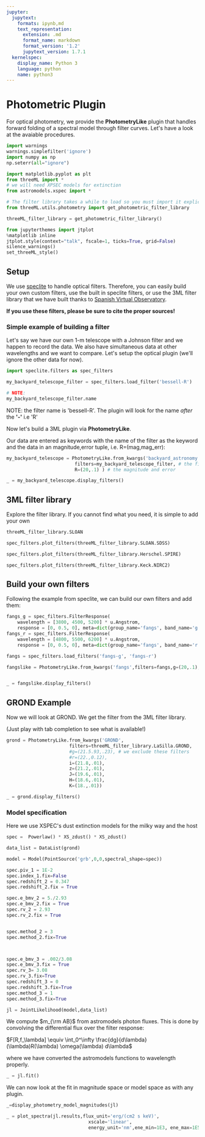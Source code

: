 ```yaml
---
jupyter:
  jupytext:
    formats: ipynb,md
    text_representation:
      extension: .md
      format_name: markdown
      format_version: '1.2'
      jupytext_version: 1.7.1
  kernelspec:
    display_name: Python 3
    language: python
    name: python3
---
```


# Photometric Plugin

For optical photometry, we provide the **PhotometryLike** plugin that handles forward folding of a spectral model through filter curves. Let's have a look at the avaiable procedures.


```python nbsphinx="hidden"
import warnings
warnings.simplefilter('ignore')
import numpy as np
np.seterr(all="ignore")
```


```python
import matplotlib.pyplot as plt
from threeML import *
# we will need XPSEC models for extinction
from astromodels.xspec import *

# The filter library takes a while to load so you must import it explicitly.
from threeML.utils.photometry import get_photometric_filter_library

threeML_filter_library = get_photometric_filter_library()

```

```python nbsphinx="hidden"
from jupyterthemes import jtplot
%matplotlib inline
jtplot.style(context="talk", fscale=1, ticks=True, grid=False)
silence_warnings()
set_threeML_style()


```



## Setup

We use [speclite](http://speclite.readthedocs.io/en/latest/ ) to handle optical filters.
Therefore, you can easily build your own custom filters, use the built in speclite filters, or use the 3ML filter library that we have built thanks to [Spanish Virtual Observatory](http://svo.cab.inta-csic.es/main/index.php). 

**If you use these filters, please be sure to cite the proper sources!**

### Simple example of building a filter
Let's say we have our own 1-m telescope with a Johnson filter and we happen to record the data. We also have simultaneous data at other wavelengths and we want to compare. Let's setup the optical plugin (we'll ignore the other data for now).



```python
import speclite.filters as spec_filters

my_backyard_telescope_filter = spec_filters.load_filter('bessell-R')

# NOTE:
my_backyard_telescope_filter.name
```

<!-- #region -->
NOTE: the filter name is 'bessell-R'. The plugin will look for the name *after* the **'-'** i.e 'R'


Now let's build a 3ML plugin via **PhotometryLike**. 

Our data are entered as keywords with the name of the filter as the keyword and the data in an magnitude,error tuple, i.e. R=(mag,mag_err):
<!-- #endregion -->

```python
my_backyard_telescope = PhotometryLike.from_kwargs('backyard_astronomy',
                         filters=my_backyard_telescope_filter, # the filter
                         R=(20,.1) ) # the magnitude and error

_ = my_backyard_telescope.display_filters()
```

## 3ML filter library
Explore the filter library. If you cannot find what you need, it is simple to add your own


```python
threeML_filter_library.SLOAN
```

```python
spec_filters.plot_filters(threeML_filter_library.SLOAN.SDSS)
```

```python
spec_filters.plot_filters(threeML_filter_library.Herschel.SPIRE)
```

```python
spec_filters.plot_filters(threeML_filter_library.Keck.NIRC2)
```

## Build your own filters

Following the example from speclite, we can build our own filters and add them:

```python
fangs_g = spec_filters.FilterResponse(
    wavelength = [3800, 4500, 5200] * u.Angstrom,
    response = [0, 0.5, 0], meta=dict(group_name='fangs', band_name='g'))
fangs_r = spec_filters.FilterResponse(
    wavelength = [4800, 5500, 6200] * u.Angstrom,
    response = [0, 0.5, 0], meta=dict(group_name='fangs', band_name='r'))

fangs = spec_filters.load_filters('fangs-g', 'fangs-r')

fangslike = PhotometryLike.from_kwargs('fangs',filters=fangs,g=(20,.1),r=(18,.1))


_ = fangslike.display_filters()
```

## GROND Example

Now we will look at GROND. We get the filter from the 3ML filter library.

(Just play with tab completion to see what is available!)



```python
grond = PhotometryLike.from_kwargs('GROND',
                       filters=threeML_filter_library.LaSilla.GROND,
                       #g=(21.5.93,.23), # we exclude these filters
                       #r=(22.,0.12),
                       i=(21.8,.01),
                       z=(21.2,.01),
                       J=(19.6,.01),
                       H=(18.6,.01),
                       K=(18.,.01))
```

```python
_ = grond.display_filters()
```

### Model specification

Here we use XSPEC's dust extinction models for the milky way and the host 

```python
spec =  Powerlaw() * XS_zdust() * XS_zdust()

data_list = DataList(grond)

model = Model(PointSource('grb',0,0,spectral_shape=spec))

spec.piv_1 = 1E-2
spec.index_1.fix=False
spec.redshift_2 = 0.347
spec.redshift_2.fix = True

spec.e_bmv_2 = 5./2.93
spec.e_bmv_2.fix = True
spec.rv_2 = 2.93
spec.rv_2.fix = True


spec.method_2 = 3
spec.method_2.fix=True



spec.e_bmv_3 = .002/3.08
spec.e_bmv_3.fix = True
spec.rv_3= 3.08
spec.rv_3.fix=True
spec.redshift_3 = 0
spec.redshift_3.fix=True
spec.method_3 = 1
spec.method_3.fix=True

jl = JointLikelihood(model,data_list)

```

We compute $m_{\rm AB}$ from astromodels photon fluxes. This is done by convolving the differential flux over the filter response:

$F[R,f_\lambda] \equiv \int_0^\infty \frac{dg}{d\lambda}(\lambda)R(\lambda) \omega(\lambda) d\lambda$

where we have converted the astromodels functions to wavelength properly.

```python
_ = jl.fit()
```

We can now look at the fit in magnitude space or model space as with any plugin.


```python
_=display_photometry_model_magnitudes(jl)
```

```python
_ = plot_spectra(jl.results,flux_unit='erg/(cm2 s keV)',
                              xscale='linear',
                              energy_unit='nm',ene_min=1E3, ene_max=1E5, num_ene=200 )
```
